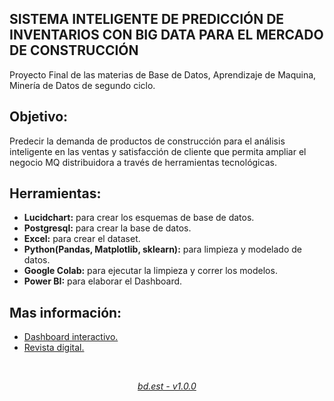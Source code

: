 ## SISTEMA INTELIGENTE DE PREDICCIÓN DE INVENTARIOS CON BIG DATA PARA EL MERCADO DE CONSTRUCCIÓN

Proyecto Final de las materias de Base de Datos, Aprendizaje de Maquina, Minería de Datos de segundo ciclo.

## Objetivo:

Predecir la demanda de productos de construcción para el análisis inteligente en las ventas y satisfacción de cliente que permita ampliar el negocio MQ distribuidora a través de herramientas tecnológicas.

## Herramientas:

- **Lucidchart:** para crear los esquemas de base de datos.
- **Postgresql:** para crear la base de datos.
- **Excel:** para crear el dataset.
- **Python(Pandas, Matplotlib, sklearn):** para limpieza y modelado de datos.
- **Google Colab:** para ejecutar la limpieza y correr los modelos.
- **Power BI:** para elaborar el Dashboard.

## Mas información:

- [Dashboard interactivo.](https://app.powerbi.com/view?r=eyJrIjoiZGFiMTg4ODAtZGQ0ZS00MDhhLTkyNWYtYjkwYjQ4ZTllMTQxIiwidCI6IjI1NzM5YzY1LWM3OWYtNDAxYy1iYWIwLWQ3NTVlOTBhNjY2MiIsImMiOjR9)
- [Revista digital.](https://mqdistribuidora.my.canva.site/)


<br>
<div>
  <center>
    <u><i><p>bd.est - v1.0.0</p></i></u>
  </center>
</div>
